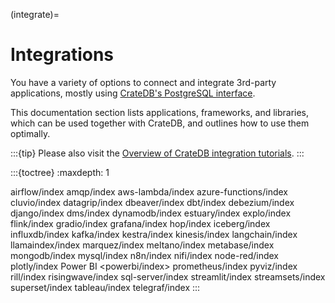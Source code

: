 (integrate)=

# Integrations

You have a variety of options to connect and integrate 3rd-party
applications, mostly using [CrateDB's PostgreSQL interface].

This documentation section lists applications, frameworks, and libraries,
which can be used together with CrateDB, and outlines how to use them
optimally.

:::{tip}
Please also visit the [Overview of CrateDB integration tutorials].
:::

:::{toctree}
:maxdepth: 1

airflow/index
amqp/index
aws-lambda/index
azure-functions/index
cluvio/index
datagrip/index
dbeaver/index
dbt/index
debezium/index
django/index
dms/index
dynamodb/index
estuary/index
explo/index
flink/index
gradio/index
grafana/index
hop/index
iceberg/index
influxdb/index
kafka/index
kestra/index
kinesis/index
langchain/index
llamaindex/index
marquez/index
meltano/index
metabase/index
mongodb/index
mysql/index
n8n/index
nifi/index
node-red/index
plotly/index
Power BI <powerbi/index>
prometheus/index
pyviz/index
rill/index
risingwave/index
sql-server/index
streamlit/index
streamsets/index
superset/index
tableau/index
telegraf/index
:::


[CrateDB's PostgreSQL interface]: inv:crate-reference#interface-postgresql
[Overview of CrateDB integration tutorials]: https://community.cratedb.com/t/overview-of-cratedb-integration-tutorials/1015
